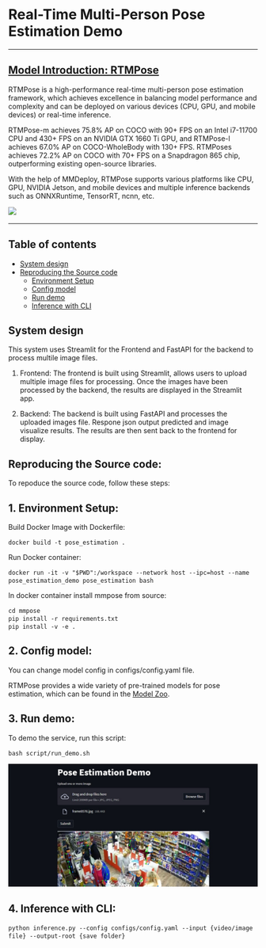 # Real-Time Multi-Person Pose Estimation Demo
______________________________________________________________________
## [Model Introduction: RTMPose](https://arxiv.org/abs/2303.07399)

RTMPose is a high-performance real-time multi-person pose estimation framework, which achieves excellence in balancing model performance and complexity and can be deployed on various devices (CPU, GPU, and mobile devices) or real-time inference.

RTMPose-m achieves 75.8% AP on COCO with 90+ FPS on an Intel i7-11700 CPU and 430+ FPS on an NVIDIA GTX 1660 Ti GPU, and RTMPose-l achieves 67.0% AP on COCO-WholeBody with 130+ FPS. RTMPoses achieves 72.2% AP on COCO with 70+ FPS on a Snapdragon 865 chip, outperforming existing open-source libraries.

With the help of MMDeploy, RTMPose supports various platforms like CPU, GPU, NVIDIA Jetson, and mobile devices and multiple inference backends such as ONNXRuntime, TensorRT, ncnn, etc.

![](https://user-images.githubusercontent.com/13503330/219269619-935499e5-bdd9-49ea-8104-3c7796dbd862.png)
______________________________________________________________________


## Table of contents
  - [System design](#system-design)
  - [Reproducing the Source code](#Reproducing-the-Source-code)
    - [Environment Setup](#environment-setup)
    - [Config model](#config-model)
    - [Run demo](#run-demo)
    - [Inference with CLI](#inference-cli)


## System design
This system uses Streamlit for the Frontend and FastAPI for the backend to process multile image files.

1. Frontend: The frontend is built using  Streamlit, allows users to upload multiple image files for processing. Once the images have been processed by the backend, the results are displayed in the Streamlit app.

2. Backend: The backend is built using FastAPI and processes the uploaded images file. Respone json output predicted and image visualize results. The results are then sent back to the frontend for display.

## Reproducing the Source code:
To repoduce the source code, follow these steps:

## 1. Environment Setup: <a name="environment-setup"></a>
Build Docker Image with Dockerfile:
```
docker build -t pose_estimation .
```
Run Docker container:
```
docker run -it -v "$PWD":/workspace --network host --ipc=host --name pose_estimation_demo pose_estimation bash
```
In docker container install mmpose from source:
```
cd mmpose
pip install -r requirements.txt
pip install -v -e .
```
## 2. Config model: <a name="config-model"></a>
You can change model config in configs/config.yaml file. 

RTMPose provides a wide variety of pre-trained models for pose estimation, which can be found in the [Model Zoo](https://github.com/open-mmlab/mmpose/tree/98ccc8a8aefd7541154580770f033a299541d2f5/projects/rtmpose).


## 3. Run demo: <a name="run-demo"></a>
To demo the service, run this script:

```
bash script/run_demo.sh
```

![Frontend](images/frontend_demo.jpg)


## 4. Inference with CLI: <a name="inference-cli"></a>
```
python inference.py --config configs/config.yaml --input {video/image file} --output-root {save folder}
```
